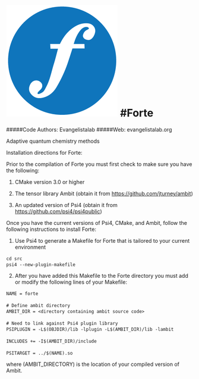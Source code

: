 ![forte](lib/forte_logo.png)
#Forte
=============

#####Code Authors: Evangelistalab
#####Web: evangelistalab.org

Adaptive quantum chemistry methods

Installation directions for Forte:

Prior to the compilation of Forte you must first check to make sure you have the following:

1. CMake version 3.0 or higher

2. The tensor library Ambit (obtain it from https://github.com/jturney/ambit)

3. An updated version of Psi4 (obtain it from https://github.com/psi4/psi4public)

Once you have the current versions of Psi4, CMake, and Ambit, follow the following instructions to install Forte:

1. Use Psi4 to generate a Makefile for Forte that is tailored to your current environment
```
cd src
psi4 --new-plugin-makefile
```

2. After you have added this Makefile to the Forte directory you must add or
modify the following lines of your Makefile:
```
NAME = forte

# Define ambit directory
AMBIT_DIR = <directory containing ambit source code>

# Need to link against Psi4 plugin library
PSIPLUGIN = -L$(OBJDIR)/lib -lplugin -L$(AMBIT_DIR)/lib -lambit

INCLUDES += -I$(AMBIT_DIR)/include

PSITARGET = ../$(NAME).so
```
where (AMBIT_DIRECTORY) is the location of your compiled version of Ambit.
